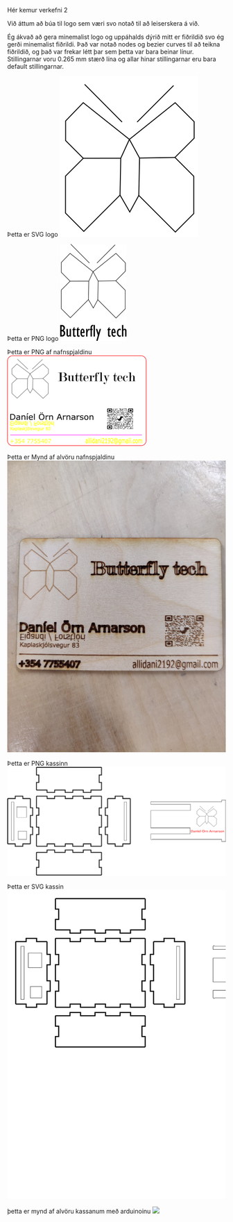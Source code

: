 Hér kemur verkefni 2

Við áttum að búa til logo sem væri svo notað til að leiserskera á við.

Ég ákvað að gera minemalist logo og uppáhalds dýrið mitt er fiðrildið svo ég gerði minemalist fiðrildi. Það var notað nodes og bezier curves til að teikna fiðrildið, og það var frekar létt þar sem þetta var bara beinar línur.  Stillingarnar voru 0.265 mm stærð lína og allar hinar stillingarnar eru bara default stillingarnar.

Þetta er SVG logo
![](verksmidjalogo3.svg)

Þetta er PNG logo
![](verksmidjalogo2.png) 

Þetta er PNG af nafnspjaldinu
![](danielorndrawing.png)

Þetta er Mynd af alvöru nafnspjaldinu
![](IMG_20220318_122148.jpg)

Þetta er PNG kassinn
![](kasssidanielorn.png)

Þetta er SVG kassin
![](kassidanielorn.svg)

þetta er mynd af alvöru kassanum með arduinoinu
![](IMG_20220325_121847.jpg)
